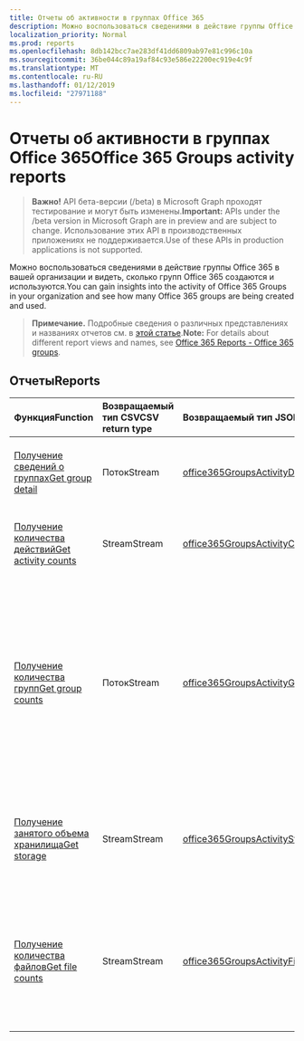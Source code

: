 ```yaml
---
title: Отчеты об активности в группах Office 365
description: Можно воспользоваться сведениями в действие группы Office 365 в вашей организации и видеть, сколько групп Office 365 создаются и используются.
localization_priority: Normal
ms.prod: reports
ms.openlocfilehash: 8db142bcc7ae283df41dd6809ab97e81c996c10a
ms.sourcegitcommit: 36be044c89a19af84c93e586e22200ec919e4c9f
ms.translationtype: MT
ms.contentlocale: ru-RU
ms.lasthandoff: 01/12/2019
ms.locfileid: "27971188"
---
```

# <a name="office-365-groups-activity-reports"></a><span data-ttu-id="0c05c-103">Отчеты об активности в группах Office 365</span><span class="sxs-lookup"><span data-stu-id="0c05c-103">Office 365 Groups activity reports</span></span>

> <span data-ttu-id="0c05c-104">**Важно!** API бета-версии (/beta) в Microsoft Graph проходят тестирование и могут быть изменены.</span><span class="sxs-lookup"><span data-stu-id="0c05c-104">**Important:** APIs under the /beta version in Microsoft Graph are in preview and are subject to change.</span></span> <span data-ttu-id="0c05c-105">Использование этих API в производственных приложениях не поддерживается.</span><span class="sxs-lookup"><span data-stu-id="0c05c-105">Use of these APIs in production applications is not supported.</span></span>

<span data-ttu-id="0c05c-106">Можно воспользоваться сведениями в действие группы Office 365 в вашей организации и видеть, сколько групп Office 365 создаются и используются.</span><span class="sxs-lookup"><span data-stu-id="0c05c-106">You can gain insights into the activity of Office 365 Groups in your organization and see how many Office 365 groups are being created and used.</span></span>

> <span data-ttu-id="0c05c-107">**Примечание.** Подробные сведения о различных представлениях и названиях отчетов см. в [этой статье](https://support.office.com/client/Office-365-groups-a27f1a99-3557-4f85-9560-a28e3d822a40).</span><span class="sxs-lookup"><span data-stu-id="0c05c-107">**Note:** For details about different report views and names, see [Office 365 Reports - Office 365 groups](https://support.office.com/client/Office-365-groups-a27f1a99-3557-4f85-9560-a28e3d822a40).</span></span>

## <a name="reports"></a><span data-ttu-id="0c05c-108">Отчеты</span><span class="sxs-lookup"><span data-stu-id="0c05c-108">Reports</span></span>

| <span data-ttu-id="0c05c-109">Функция</span><span class="sxs-lookup"><span data-stu-id="0c05c-109">Function</span></span>                                 | <span data-ttu-id="0c05c-110">Возвращаемый тип CSV</span><span class="sxs-lookup"><span data-stu-id="0c05c-110">CSV return type</span></span> | <span data-ttu-id="0c05c-111">Возвращаемый тип JSON</span><span class="sxs-lookup"><span data-stu-id="0c05c-111">JSON return type</span></span>                         | <span data-ttu-id="0c05c-112">Описание</span><span class="sxs-lookup"><span data-stu-id="0c05c-112">Description</span></span>                              |
| :--------------------------------------- | :-------------- | :--------------------------------------- | ---------------------------------------- |
| [<span data-ttu-id="0c05c-113">Получение сведений о группах</span><span class="sxs-lookup"><span data-stu-id="0c05c-113">Get group detail</span></span>](../api/reportroot-getoffice365groupsactivitydetail.md) | <span data-ttu-id="0c05c-114">Поток</span><span class="sxs-lookup"><span data-stu-id="0c05c-114">Stream</span></span>          | [<span data-ttu-id="0c05c-115">office365GroupsActivityDetail</span><span class="sxs-lookup"><span data-stu-id="0c05c-115">office365GroupsActivityDetail</span></span>](../resources/office365groupsactivitydetail.md) | <span data-ttu-id="0c05c-116">Получите сведения об активности в группах Office 365.</span><span class="sxs-lookup"><span data-stu-id="0c05c-116">Get details about Office 365 Groups activity by group.</span></span> |
| [<span data-ttu-id="0c05c-117">Получение количества действий</span><span class="sxs-lookup"><span data-stu-id="0c05c-117">Get activity counts</span></span>](../api/reportroot-getoffice365groupsactivitycounts.md) | <span data-ttu-id="0c05c-118">Stream</span><span class="sxs-lookup"><span data-stu-id="0c05c-118">Stream</span></span>          | [<span data-ttu-id="0c05c-119">office365GroupsActivityCounts</span><span class="sxs-lookup"><span data-stu-id="0c05c-119">office365GroupsActivityCounts</span></span>](../resources/office365groupsactivitycounts.md) | <span data-ttu-id="0c05c-120">Узнайте, сколько различных действий было в группах.</span><span class="sxs-lookup"><span data-stu-id="0c05c-120">Get the number of group activities across group workloads.</span></span> |
| [<span data-ttu-id="0c05c-121">Получение количества групп</span><span class="sxs-lookup"><span data-stu-id="0c05c-121">Get group counts</span></span>](../api/reportroot-getoffice365groupsactivitygroupcounts.md) | <span data-ttu-id="0c05c-122">Поток</span><span class="sxs-lookup"><span data-stu-id="0c05c-122">Stream</span></span>          | [<span data-ttu-id="0c05c-123">office365GroupsActivityGroupCounts</span><span class="sxs-lookup"><span data-stu-id="0c05c-123">office365GroupsActivityGroupCounts</span></span>](../resources/office365groupsactivitygroupcounts.md) | <span data-ttu-id="0c05c-124">Узнайте, сколько всего групп в организации и сколько из них были активны на основе цепочек сообщений, публикаций в Yammer и действий с файлами SharePoint за день.</span><span class="sxs-lookup"><span data-stu-id="0c05c-124">Get the daily total number of groups and how many of them were active based on email conversations, Yammer posts, and SharePoint file activities.</span></span> |
| [<span data-ttu-id="0c05c-125">Получение занятого объема хранилища</span><span class="sxs-lookup"><span data-stu-id="0c05c-125">Get storage</span></span>](../api/reportroot-getoffice365groupsactivitystorage.md) | <span data-ttu-id="0c05c-126">Stream</span><span class="sxs-lookup"><span data-stu-id="0c05c-126">Stream</span></span>          | [<span data-ttu-id="0c05c-127">office365GroupsActivityStorage</span><span class="sxs-lookup"><span data-stu-id="0c05c-127">office365GroupsActivityStorage</span></span>](../resources/office365groupsactivitystorage.md) | <span data-ttu-id="0c05c-128">Узнайте, сколько места в хранилище занято всеми почтовыми ящиками и сайтами групп.</span><span class="sxs-lookup"><span data-stu-id="0c05c-128">Get the total storage used across all group mailboxes and group sites.</span></span> |
| [<span data-ttu-id="0c05c-129">Получение количества файлов</span><span class="sxs-lookup"><span data-stu-id="0c05c-129">Get file counts</span></span>](../api/reportroot-getoffice365groupsactivityfilecounts.md) | <span data-ttu-id="0c05c-130">Stream</span><span class="sxs-lookup"><span data-stu-id="0c05c-130">Stream</span></span>          | [<span data-ttu-id="0c05c-131">office365GroupsActivityFileCounts</span><span class="sxs-lookup"><span data-stu-id="0c05c-131">office365GroupsActivityFileCounts</span></span>](../resources/office365groupsactivityfilecounts.md) | <span data-ttu-id="0c05c-132">Узнайте, сколько всего файлов на всех связанных с группой Office 365 сайтах и сколько из них были активны.</span><span class="sxs-lookup"><span data-stu-id="0c05c-132">Get the total number of files and how many of them were active across all group sites associated with an Office 365 Group.</span></span> |

